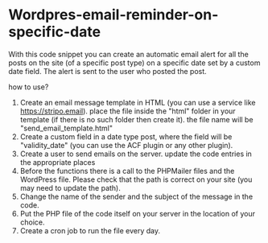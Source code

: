 # Wordpres-email-reminder-on-specific-date
With this code snippet you can create an automatic email alert for all the posts on the site (of a specific post type) on a specific date set by a custom date field.
The alert is sent to the user who posted the post.

how to use?
1. Create an email message template in HTML (you can use a service like https://stripo.email). place the file inside the "html" folder in your template (if there is no such folder then create it). the file name will be "send_email_template.html"
2. Create a custom field in a date type post, where the field will be "validity_date" (you can use the ACF plugin or any other plugin).
3. Create a user to send emails on the server. update the code entries in the appropriate places
4. Before the functions there is a call to the PHPMailer files and the WordPress file. Please check that the path is correct on your site (you may need to update the path).
5. Change the name of the sender and the subject of the message in the code.
6. Put the PHP file of the code itself on your server in the location of your choice.
7. Create a cron job to run the file every day.
